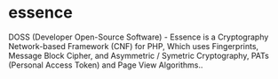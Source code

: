 # essence
DOSS (Developer Open-Source Software) - Essence is a Cryptography Network-based Framework (CNF) for PHP, Which uses Fingerprints, Message Block Cipher, and Asymmetric / Symetric Cryptography, PATs (Personal Access Token) and Page View Algorithms..
